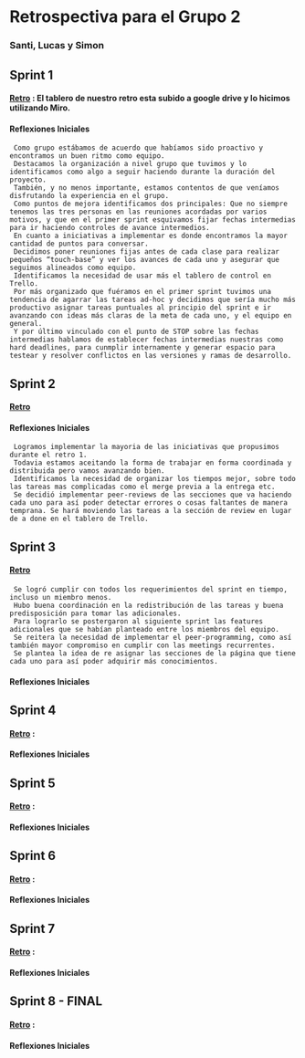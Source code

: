 # Retrospectiva para el Grupo 2

### Santi, Lucas y Simon

## Sprint 1

#### [Retro](https://drive.google.com/file/d/1sQz_QFPDwsgH0QhJVXRa9l9P64Nel3dj/view?usp=sharing) : El tablero de nuestro retro esta subido a google drive y lo hicimos utilizando Miro.

#### Reflexiones Iniciales

     Como grupo estábamos de acuerdo que habíamos sido proactivo y encontramos un buen ritmo como equipo.
     Destacamos la organización a nivel grupo que tuvimos y lo identificamos como algo a seguir haciendo durante la duración del proyecto.
     También, y no menos importante, estamos contentos de que veníamos disfrutando la experiencia en el grupo.
     Como puntos de mejora identificamos dos principales: Que no siempre tenemos las tres personas en las reuniones acordadas por varios motivos, y que en el primer sprint esquivamos fijar fechas intermedias para ir haciendo controles de avance intermedios.
     En cuanto a iniciativas a implementar es donde encontramos la mayor cantidad de puntos para conversar.
     Decidimos poner reuniones fijas antes de cada clase para realizar pequeños “touch-base” y ver los avances de cada uno y asegurar que seguimos alineados como equipo.
     Identificamos la necesidad de usar más el tablero de control en Trello.
     Por más organizado que fuéramos en el primer sprint tuvimos una tendencia de agarrar las tareas ad-hoc y decidimos que sería mucho más productivo asignar tareas puntuales al principio del sprint e ir avanzando con ideas más claras de la meta de cada uno, y el equipo en general.
     Y por último vinculado con el punto de STOP sobre las fechas intermedias hablamos de establecer fechas intermedias nuestras como hard deadlines, para cunmplir internamente y generar espacio para testear y resolver conflictos en las versiones y ramas de desarrollo.

## Sprint 2

#### [Retro](https://drive.google.com/file/d/1gPcfIKVtnYRiZZQsoPABR1Mp4ijllJKi/view?usp=sharing)

#### Reflexiones Iniciales
     Logramos implementar la mayoria de las iniciativas que propusimos durante el retro 1.
     Todavia estamos aceitando la forma de trabajar en forma coordinada y distribuida pero vamos avanzando bien.
     Identificamos la necesidad de organizar los tiempos mejor, sobre todo las tareas mas complicadas como el merge previa a la entrega etc.
     Se decidió implementar peer-reviews de las secciones que va haciendo cada uno para así poder detectar errores o cosas faltantes de manera temprana. Se hará moviendo las tareas a la sección de review en lugar de a done en el tablero de Trello.
## Sprint 3

#### [Retro](https://drive.google.com/file/d/1OlOxQvVrCro0yw2hvwYYIEaVfh6sh3s8/view?usp=sharing)

     Se logró cumplir con todos los requerimientos del sprint en tiempo, incluso un miembro menos.
     Hubo buena coordinación en la redistribución de las tareas y buena predisposición para tomar las adicionales.
     Para lograrlo se postergaron al siguiente sprint las features adicionales que se habían planteado entre los miembros del equipo.
     Se reitera la necesidad de implementar el peer-programming, como así también mayor compromiso en cumplir con las meetings recurrentes.
     Se plantea la idea de re asignar las secciones de la página que tiene cada uno para así poder adquirir más conocimientos.

#### Reflexiones Iniciales

## Sprint 4

#### [Retro]() :

#### Reflexiones Iniciales

## Sprint 5

#### [Retro]() :

#### Reflexiones Iniciales

## Sprint 6

#### [Retro]() :

#### Reflexiones Iniciales

## Sprint 7

#### [Retro]() :

#### Reflexiones Iniciales

## Sprint 8 - FINAL

#### [Retro]() :

#### Reflexiones Iniciales

